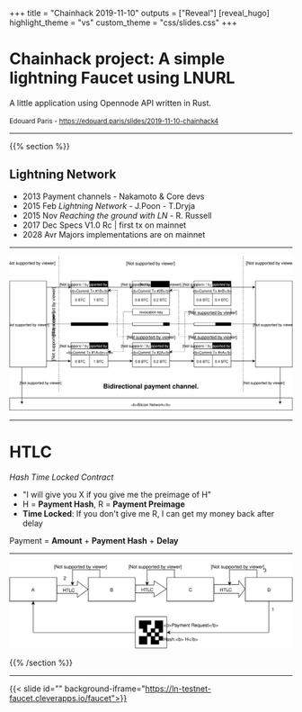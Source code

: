 +++
title = "Chainhack 2019-11-10"
outputs = ["Reveal"]
[reveal_hugo]
highlight_theme = "vs"
custom_theme = "css/slides.css"
+++

# Chainhack project: A simple lightning Faucet using LNURL

A little application using Opennode API written in Rust.

<small>Edouard Paris - https://edouard.paris/slides/2019-11-10-chainhack4</small>

---

{{% section %}}

## Lightning Network

* 2013 Payment channels - Nakamoto & Core devs
* 2015 Feb *Lightning Network* - J.Poon - T.Dryja
* 2015 Nov *Reaching the ground with LN* - R. Russell
* 2017 Dec Specs V1.0 Rc | first tx on mainnet
* 2028 Avr Majors implementations are on mainnet

---

![bidirectional-channel](bidirectional-channel.svg)

---

# HTLC

*Hash Time Locked Contract*

* "I will give you X if you give me the preimage of H"
* H = **Payment Hash**, R = **Payment Preimage**
* **Time Locked**: If you don't give me R, I can get my money back after
    delay

Payment = **Amount** + **Payment Hash** + **Delay**

---

![payreq](htlc-forwarding-payreq.svg)


{{% /section %}}

---

{{< slide id="" background-iframe="https://ln-testnet-faucet.cleverapps.io/faucet">}}
